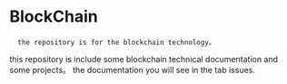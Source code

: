 # BlockChain
      the repository is for the blockchain technology。
this repository is include some blockchain technical documentation and some projects。
the documentation you will see in the tab issues.
